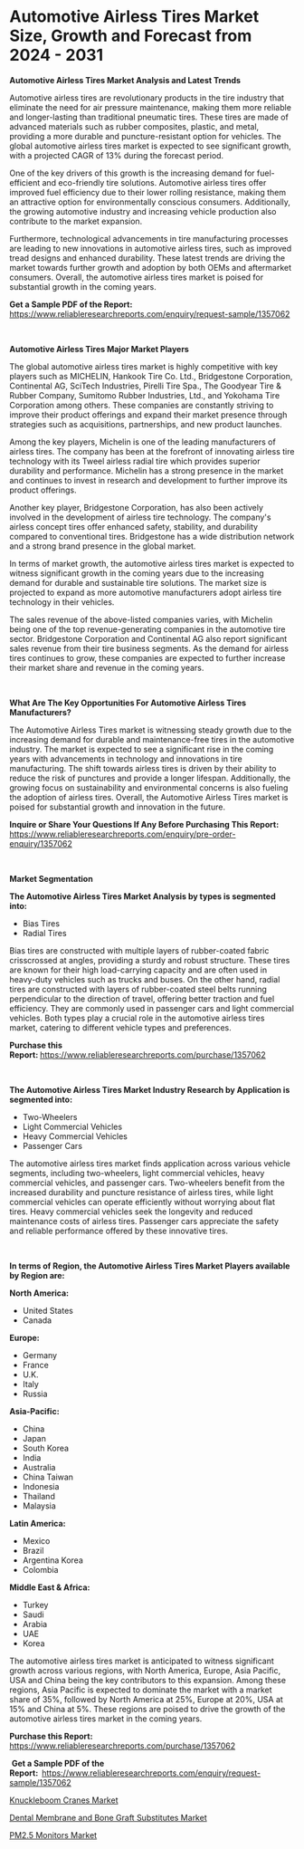 <p><h1>Automotive Airless Tires Market Size, Growth and Forecast from 2024 - 2031</h1></p><p><strong>Automotive Airless Tires Market Analysis and Latest Trends</strong></p>
<p><p>Automotive airless tires are revolutionary products in the tire industry that eliminate the need for air pressure maintenance, making them more reliable and longer-lasting than traditional pneumatic tires. These tires are made of advanced materials such as rubber composites, plastic, and metal, providing a more durable and puncture-resistant option for vehicles. The global automotive airless tires market is expected to see significant growth, with a projected CAGR of 13% during the forecast period.</p><p>One of the key drivers of this growth is the increasing demand for fuel-efficient and eco-friendly tire solutions. Automotive airless tires offer improved fuel efficiency due to their lower rolling resistance, making them an attractive option for environmentally conscious consumers. Additionally, the growing automotive industry and increasing vehicle production also contribute to the market expansion.</p><p>Furthermore, technological advancements in tire manufacturing processes are leading to new innovations in automotive airless tires, such as improved tread designs and enhanced durability. These latest trends are driving the market towards further growth and adoption by both OEMs and aftermarket consumers. Overall, the automotive airless tires market is poised for substantial growth in the coming years.</p></p>
<p><strong>Get a Sample PDF of the Report:&nbsp;</strong> <a href="https://www.reliableresearchreports.com/enquiry/request-sample/1357062">https://www.reliableresearchreports.com/enquiry/request-sample/1357062</a></p>
<p>&nbsp;</p>
<p><strong>Automotive Airless Tires Major Market Players</strong></p>
<p><p>The global automotive airless tires market is highly competitive with key players such as MICHELIN, Hankook Tire Co. Ltd., Bridgestone Corporation, Continental AG, SciTech Industries, Pirelli Tire Spa., The Goodyear Tire & Rubber Company, Sumitomo Rubber Industries, Ltd., and Yokohama Tire Corporation among others. These companies are constantly striving to improve their product offerings and expand their market presence through strategies such as acquisitions, partnerships, and new product launches.</p><p>Among the key players, Michelin is one of the leading manufacturers of airless tires. The company has been at the forefront of innovating airless tire technology with its Tweel airless radial tire which provides superior durability and performance. Michelin has a strong presence in the market and continues to invest in research and development to further improve its product offerings.</p><p>Another key player, Bridgestone Corporation, has also been actively involved in the development of airless tire technology. The company's airless concept tires offer enhanced safety, stability, and durability compared to conventional tires. Bridgestone has a wide distribution network and a strong brand presence in the global market.</p><p>In terms of market growth, the automotive airless tires market is expected to witness significant growth in the coming years due to the increasing demand for durable and sustainable tire solutions. The market size is projected to expand as more automotive manufacturers adopt airless tire technology in their vehicles.</p><p>The sales revenue of the above-listed companies varies, with Michelin being one of the top revenue-generating companies in the automotive tire sector. Bridgestone Corporation and Continental AG also report significant sales revenue from their tire business segments. As the demand for airless tires continues to grow, these companies are expected to further increase their market share and revenue in the coming years.</p></p>
<p>&nbsp;</p>
<p><strong>What Are The Key Opportunities For Automotive Airless Tires Manufacturers?</strong></p>
<p><p>The Automotive Airless Tires market is witnessing steady growth due to the increasing demand for durable and maintenance-free tires in the automotive industry. The market is expected to see a significant rise in the coming years with advancements in technology and innovations in tire manufacturing. The shift towards airless tires is driven by their ability to reduce the risk of punctures and provide a longer lifespan. Additionally, the growing focus on sustainability and environmental concerns is also fueling the adoption of airless tires. Overall, the Automotive Airless Tires market is poised for substantial growth and innovation in the future.</p></p>
<p><strong>Inquire or Share Your Questions If Any Before Purchasing This Report:</strong> <a href="https://www.reliableresearchreports.com/enquiry/pre-order-enquiry/1357062">https://www.reliableresearchreports.com/enquiry/pre-order-enquiry/1357062</a></p>
<p>&nbsp;</p>
<p><strong>Market Segmentation</strong></p>
<p><strong>The Automotive Airless Tires Market Analysis by types is segmented into:</strong></p>
<p><ul><li>Bias Tires</li><li>Radial Tires</li></ul></p>
<p><p>Bias tires are constructed with multiple layers of rubber-coated fabric crisscrossed at angles, providing a sturdy and robust structure. These tires are known for their high load-carrying capacity and are often used in heavy-duty vehicles such as trucks and buses. On the other hand, radial tires are constructed with layers of rubber-coated steel belts running perpendicular to the direction of travel, offering better traction and fuel efficiency. They are commonly used in passenger cars and light commercial vehicles. Both types play a crucial role in the automotive airless tires market, catering to different vehicle types and preferences.</p></p>
<p><strong>Purchase this Report:&nbsp;</strong><a href="https://www.reliableresearchreports.com/purchase/1357062">https://www.reliableresearchreports.com/purchase/1357062</a></p>
<p>&nbsp;</p>
<p><strong>The Automotive Airless Tires Market Industry Research by Application is segmented into:</strong></p>
<p><ul><li>Two-Wheelers</li><li>Light Commercial Vehicles</li><li>Heavy Commercial Vehicles</li><li>Passenger Cars</li></ul></p>
<p><p>The automotive airless tires market finds application across various vehicle segments, including two-wheelers, light commercial vehicles, heavy commercial vehicles, and passenger cars. Two-wheelers benefit from the increased durability and puncture resistance of airless tires, while light commercial vehicles can operate efficiently without worrying about flat tires. Heavy commercial vehicles seek the longevity and reduced maintenance costs of airless tires. Passenger cars appreciate the safety and reliable performance offered by these innovative tires.</p></p>
<p>&nbsp;</p>
<p><strong>In terms of Region, the Automotive Airless Tires Market Players available by Region are:</strong></p>
<p>
    <p> <strong> North America: </strong>
        <ul>
            <li>United States</li>
            <li>Canada</li>
        </ul>
        </p> 
    <p> <strong> Europe: </strong>
        <ul>
            <li>Germany</li>
            <li>France</li>
            <li>U.K.</li>
            <li>Italy</li>
            <li>Russia</li>
        </ul>
        </p> 
    <p> <strong> Asia-Pacific: </strong>
        <ul>
            <li>China</li>
            <li>Japan</li>
            <li>South Korea</li>
            <li>India</li>
            <li>Australia</li>
            <li>China Taiwan</li>
            <li>Indonesia</li>
            <li>Thailand</li>
            <li>Malaysia</li>
        </ul>
        </p> 
    <p> <strong> Latin America: </strong>
        <ul>
            <li>Mexico</li>
            <li>Brazil</li>
            <li>Argentina Korea</li>
            <li>Colombia</li>
        </ul>
        </p> 
    <p> <strong> Middle East & Africa: </strong>
        <ul>
            <li>Turkey</li>
            <li>Saudi</li>
            <li>Arabia</li>
            <li>UAE</li>
            <li>Korea</li>
        </ul>
    </p>
    </p>
<p><p>The automotive airless tires market is anticipated to witness significant growth across various regions, with North America, Europe, Asia Pacific, USA and China being the key contributors to this expansion. Among these regions, Asia Pacific is expected to dominate the market with a market share of 35%, followed by North America at 25%, Europe at 20%, USA at 15% and China at 5%. These regions are poised to drive the growth of the automotive airless tires market in the coming years.</p></p>
<p><strong>Purchase this Report: </strong><a href="https://www.reliableresearchreports.com/purchase/1357062">https://www.reliableresearchreports.com/purchase/1357062</a></p>
<p>&nbsp;<strong>Get a Sample PDF of the Report:&nbsp;&nbsp;</strong><a href="https://www.reliableresearchreports.com/enquiry/request-sample/1357062">https://www.reliableresearchreports.com/enquiry/request-sample/1357062</a></p>
<p><strong></strong></p>
<p><p><a href="https://view.publitas.com/reportprime-1/knuckleboom-cranes-market-size-market-trends-and-growth-outlook-forecasted-for-period-from-2023-to-2030/">Knuckleboom Cranes Market</a></p><p><a href="https://view.publitas.com/reportprime-1/global-dental-membrane-and-bone-graft-substitutes-market-by-types-applications-and-major-players-with-regional-growth-rate-analysis-and-development-situation-from-2023-to-2030/">Dental Membrane and Bone Graft Substitutes Market</a></p><p><a href="https://view.publitas.com/reportprime-1/insights-into-pm2-5-monitors-market-size-analysing-market-share-trends-and-growth-from-2023-to-2030/">PM2.5 Monitors Market</a></p></p>